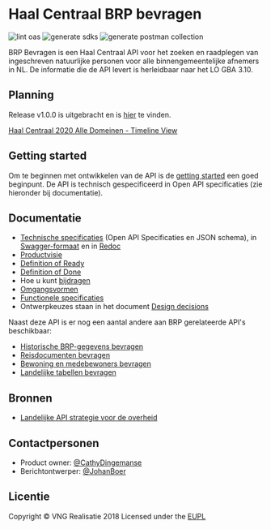 # Haal Centraal BRP bevragen

![lint oas](https://github.com/VNG-Realisatie/Haal-Centraal-BRP-bevragen/workflows/lint-oas/badge.svg)
![generate sdks](https://github.com/VNG-Realisatie/Haal-Centraal-BRP-bevragen/workflows/generate-sdks/badge.svg)
![generate postman collection](https://github.com/VNG-Realisatie/Haal-Centraal-BRP-bevragen/workflows/generate-postman-collection/badge.svg)

BRP Bevragen is een Haal Centraal API voor het zoeken en raadplegen van ingeschreven natuurlijke personen voor alle binnengemeentelijke afnemers in NL. De informatie die de API levert is herleidbaar naar het LO GBA 3.10.

## Planning

Release v1.0.0 is uitgebracht en is [hier](https://eu-rm.roadmunk.com/publish/4ac89376551785bace5e22f09c8247f307e1c061) te vinden.

[Haal Centraal 2020 Alle Domeinen - Timeline View](https://eu-rm.roadmunk.com/publish/29a13c572a0dfc79f1d0386fc572e15383afe11f)

## Getting started

Om te beginnen met ontwikkelen van de API is de [getting started](./docs/getting-started.md) een goed beginpunt. De API is technisch gespecificeerd in Open API specificaties (zie hieronder bij documentatie).

## Documentatie

* [Technische specificaties](./specificatie/genereervariant) (Open API Specificaties en JSON schema), in [Swagger-formaat](https://vng-realisatie.github.io/Haal-Centraal-BRP-bevragen/swagger-ui/) en in [Redoc](https://vng-realisatie.github.io/Haal-Centraal-BRP-bevragen/redoc/)
* [Productvisie](./docs/productvision.md)
* [Definition of Ready](./docs/definition_of_ready.md)
* [Definition of Done](./docs/definition_of_done.md)
* Hoe u kunt [bijdragen](https://github.com/VNG-Realisatie/API-kennisbank/blob/master/CONTRIBUTING.md)
* [Omgangsvormen](https://github.com/VNG-Realisatie/API-kennisbank/blob/master/CODE_OF_CONDUCT.md)
* [Functionele specificaties](./features)
* Ontwerpkeuzes staan in het document [Design decisions](./docs/design_decisions.md)

Naast deze API is er nog een aantal andere aan BRP gerelateerde API's beschikbaar:

* [Historische BRP-gegevens bevragen](https://github.com/VNG-Realisatie/Haal-Centraal-BRP-historie-bevragen)
* [Reisdocumenten bevragen](https://github.com/VNG-Realisatie/Haal-Centraal-Reisdocumenten-bevragen)
* [Bewoning en medebewoners bevragen](https://github.com/VNG-Realisatie/Haal-Centraal-BRP-bewoning)
* [Landelijke tabellen bevragen](https://github.com/VNG-Realisatie/Haal-Centraal-BRP-tabellen-bevragen)

## Bronnen

* [Landelijke API strategie voor de overheid](https://geonovum.github.io/KP-APIs/)

## Contactpersonen

* Product owner: [@CathyDingemanse](https://github.com/CathyDingemanse)
* Berichtontwerper: [@JohanBoer](https://github.com/JohanBoer)

## Licentie

Copyright &copy; VNG Realisatie 2018
Licensed under the [EUPL](https://github.com/VNG-Realisatie/Haal-Centraal-BRP-bevragen/blob/master/LICENCE.md)
